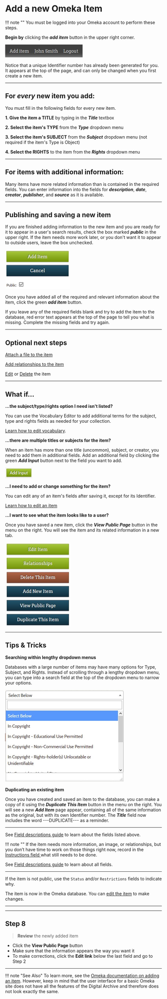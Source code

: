 # Add a new Omeka Item


!!! note ""
    You must be logged into your Omeka account to perform these steps.

**Begin by** clicking the **_add item_** button in the upper right corner. 


![Add Item Button](add-item-1.jpg)

Notice that a unique Identifier number has already been generated for you. It appears at the top of the page, and can only be changed when you first create a new item. 

---

## For *every* new item you add:

You must fill in the following fields for every new item.

**1. Give the item a TITLE** by typing in the **_Title_** textbox

**2. Select the item's TYPE** from the **_Type_** dropdown menu

**3. Select the item's SUBJECT** from the **_Subject_** dropdown menu (not required if the item's Type is Object)

**4. Select the RIGHTS** to the item from the **_Rights_** dropdown menu

---

## For items with additional information:

Many items have more related information than is contained in the required fields. You can enter information into the fields for **_description_**, **_date_**, **_creator_**, **_publisher_**, and **_source_** as it is available. 


---

## Publishing and saving a new item

If you are finished adding information to the new item and you are ready for it to appear in a user's search results, check the box marked **_public_** in the upper right. If the item needs more work later, or you don't want it to appear to outside users, leave the box unchecked. 

![Saving an Item](add-item-2.jpg)

Once you have added all of the required and relevant information about the item, click the green **_add item_** button.

If you leave any of the required fields blank and try to add the item to the database, red error text appears at the top of the page to tell you what is missing. Complete the missing fields and try again.

---

## Optional next steps

[Attach a file to the item](../attach-file)

[Add relationships to the item](../working-with-relationships)

[Edit](../edit-item) or [Delete](../delete-item) the item

---

## What if...

**...the subject/type/rights option I need isn't listed?**

You can use the Vocabulary Editor to add additional terms for the subject, type and rights fields as needed for your collection.

[Learn how to edit vocabulary](../vocabulary-editor).

**...there are multiple titles or subjects for the item?**

When an item has more than one title (uncommon), subject, or creator, you need to add them in additional fields. Add an additional field by clicking the green **_Add Input_** button next to the field you want to add. 

![Add Input](add-item-4.jpg)


**...I need to add or change something for the item?**

You can edit any of an item's fields after saving it, except for its Identifier.

[Learn how to edit an item](../edit-item)

**...I want to see what the item looks like to a user?**

Once you have saved a new item, click the **_View Public Page_** button in the menu on the right. You will see the item and its related information in a new tab. 

![View Public Page](add-item-3.jpg)

---

## Tips & Tricks

**Searching within lengthy dropdown menus**

Databases with a large number of items may have many options for Type, Subject, and Rights. Instead of scrolling through a lengthy dropdown menu, you can type into a search field at the top of the dropdown menu to narrow your options. 

![Search a Dropdown](add-item-6.jpg)

**Duplicating an existing item**

Once you have created and saved an item to the database, you can make a copy of it using the **_Duplicate This Item_** button in the menu on the right. You will see a new **_Add Item_** page appear, containing all of the same information as the original, but with its own Identifier number. The **_Title_** field now includes the word ---DUPLICATE--- as a reminder. 

---

See [Field descriptions guide](field-descriptions.md) to learn about the fields listed above.






!!! note ""
    If the item needs more information, an image, or relationships, but you don’t
    have time to work on those things right now, record in the
    [Instructions field ](workflow-fields.md) what still needs to be done.

See [Field descriptions guide](field-descriptions.md) to learn about all fields.

---


If the item is not public, use the `Status` and/or `Restrictions` fields to indicate why.


  The item is now in the Omeka database. You can [edit the item](edit-item.md) to make changes.

---
---

## Step 8
> **Review** the newly added item

* Click the **View Public Page** button
* Make sure that the information appears the way you want it
* To make corrections, click the **Edit link** below the last field and go to Step 2

---

!!! note "See Also"
    To learn more, see the [Omeka documentation on adding an item](https://omeka.org/classic/docs/Content/Items/).
    However, keep in mind that the user interface for a basic Omeka site
    does not have all the features of the Digital Archive and therefore does not look exactly the same.